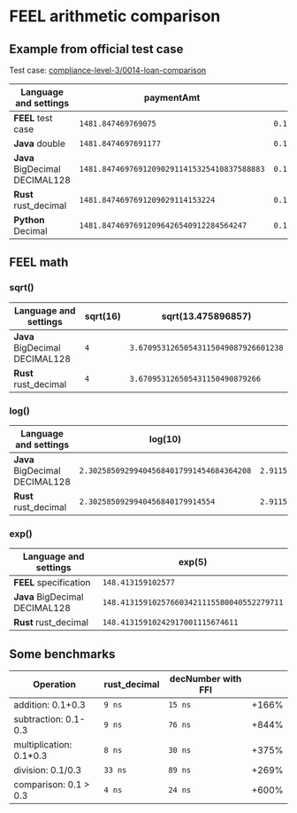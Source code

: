 # FEEL arithmetic comparison

## Example from official test case

Test case: [compliance-level-3/0014-loan-comparison](https://github.com/dmn-tck/tck/blob/master/TestCases/compliance-level-3/0014-loan-comparison/0014-loan-comparison-test-01.xml)

| Language and settings          | paymentAmt                                  | equity36moPct                            |
|--------------------------------|---------------------------------------------|------------------------------------------|
| **FEEL** test case             | `1481.847469769075`                         | `0.1229130806675829`                     |
| **Java** double                | `1481.8474697691177`                        | `0.1229130806675861`                     |
| **Java** BigDecimal DECIMAL128 | `1481.847469769120902911415325410837588883` | `0.1229130806675864888391782030891035`   |
| **Rust** rust_decimal          | `1481.8474697691209029114153224`            | `0.1229130806675864888391782027`         |
| **Python** Decimal             | `1481.84746976912096426540912284564247`     | `0.122913080667586431825357200570817236` |

## FEEL math

### sqrt()

| Language and settings          | sqrt(16) | sqrt(13.475896857)                   |
|--------------------------------|----------|--------------------------------------|
| **Java** BigDecimal DECIMAL128 | `4`      | `3.67095312650543115049087926601238` |
| **Rust** rust_decimal          | `4`      | `3.670953126505431150490879266`      |

### log()

| Language and settings          | log(10)                                  | log(18.384757546)                        |
|--------------------------------|------------------------------------------|------------------------------------------|
| **Java** BigDecimal DECIMAL128 | `2.302585092994045684017991454684364208` | `2.911521927067692382874039675862431077` |
| **Rust** rust_decimal          | `2.3025850929940456840179914554`         | `2.9115219270676923828740396759`         |

### exp()

| Language and settings          | exp(5)                                     |
|--------------------------------|--------------------------------------------|
| **FEEL** specification         | `148.413159102577`                         |
| **Java** BigDecimal DECIMAL128 | `148.413159102576603421115580040552279711` |
| **Rust** rust_decimal          | `148.41315910242917001115674611`           |

## Some benchmarks

| Operation               | rust_decimal | decNumber with FFI |       |
|-------------------------|--------------|--------------------|-------|
| addition: 0.1+0.3       |  `9 ns`      |  `15 ns`           | +166% |
| subtraction: 0.1-0.3    |  `9 ns`      |  `76 ns`           | +844% |
| multiplication: 0.1*0.3 |  `8 ns`      |  `30 ns`           | +375% |
| division: 0.1/0.3       | `33 ns`      |  `89 ns`           | +269% |
| comparison: 0.1 > 0.3   |  `4 ns`      |  `24 ns`           | +600% |
